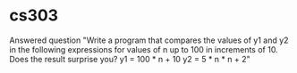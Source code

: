 # cs303
Answered question "Write a program that compares the values of y1 and y2 in the following expressions for values of n up to 100 in 
increments of 10. Does the result surprise you? y1 = 100 * n + 10 y2 = 5 * n * n + 2" 
